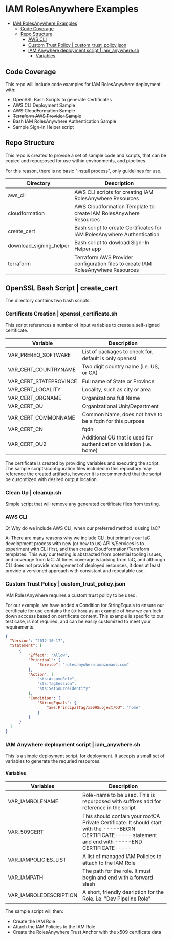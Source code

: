 # IAM RolesAnywhere Examples

- [IAM RolesAnywhere Examples](#iam-rolesanywhere-examples)
  - [Code Coverage](#code-coverage)
  - [Repo Structure](#repo-structure)
    - [AWS CLI](#aws-cli)
    - [Custom Trust Policy | custom_trust_policy.json](#custom-trust-policy--custom_trust_policyjson)
    - [IAM Anywhere deployment script | iam_anywhere.sh](#iam-anywhere-deployment-script--iam_anywheresh)
      - [Variables](#variables)

## Code Coverage 

This repo will include code examples for IAM RolesAnywhere deployment with:

+ OpenSSL Bash Scripts to generate Certificates
+ AWS CLI Deployment Sample
+ ~~AWS CloudFormation Sample~~
+ ~~Terraform AWS Provider Sample~~
+ Bash IAM RolesAnywhere Authentication Sample
+ Sample Sign-In Helper script



## Repo Structure

This repo is created to provide a set of sample code and scripts, that can be copied and repurposed for use within environments, and pipelines.

For this reason, there is no basic "install process", only guidelines for use.

| Directory               | Description                                                  |
| ----------------------- | ------------------------------------------------------------ |
| aws_cli                 | AWS CLI scripts for creating IAM RolesAnywhere Resources     |
| cloudformation          | AWS Cloudformation Template to create IAM RolesAnywhere Resources |
| create_cert             | Bash script to create Certificates for IAM RolesAnywhere Authentication |
| download_signing_helper | Bash script to dowload Sign-In Helper app                    |
| terraform               | Terraform AWS Provider configuration files to create IAM RolesAnywhere Resources |



## OpenSSL Bash Script | create_cert

The directory contains two bash scripts.

### Certificate Creation | openssl_certificate.sh

This script references a number of input variables to create a self-signed certificate.



| Variable               | Description                                                  |
| ---------------------- | ------------------------------------------------------------ |
| VAR_PREREQ_SOFTWARE    | List of packages to check for, default is only openssl       |
| VAR_CERT_COUNTRYNAME   | Two digit country name (i.e. US, or CA)                      |
| VAR_CERT_STATEPROVINCE | Full name of State or Province                               |
| VAR_CERT_LOCALITY      | Locality, such as city or area                               |
| VAR_CERT_ORGNAME       | Organizations full Name                                      |
| VAR_CERT_OU            | Organizational Unit/Department                               |
| VAR_CERT_COMMONNAME    | Common Name, does not have to be a fqdn for this purpose     |
| VAR_CERT_CN            | fqdn                                                         |
| VAR_CERT_OU2           | Additional OU that is used for authentication validation (i.e. home) |

The certificate is created by providing variables and executing the script.  The sample scripts/configuration files included in this repository may reference the created artifacts, however it is recommended that the script be cusomtized with desired output location.

### Clean Up | cleanup.sh

Simple script that will remove any generated certificate files from testing. 



### AWS CLI

Q: Why do we include AWS CLI, when our preferred method is using IaC?

A: There are many reasons why we include CLI, but primarily our IaC development process with new (or new to us) API's/Services is to experiment with CLI first, and then create Cloudformation/Terraform templates.  This way our testing is abstracted from potential tooling issues, and coverage from IaC. At times coverage is lacking from IaC, and although CLI does not provide management of deployed resources, it does at least provide a versioned approach with consistant and repeatable use.

### Custom Trust Policy | custom_trust_policy.json

IAM RolesAnywhere requires a custom trust policy to be used. 

For our example, we have added a Condition for StringEquals to ensure our certificate for use contains the `OU:home` as an example of how we can lock down acccess based on certificate content. This example is specific to our test case, is not required, and can be easily customized to meet your requirements.

```json
{
  "Version": "2012-10-17",
  "Statement": [
      {
          "Effect": "Allow",
          "Principal": {
              "Service": "rolesanywhere.amazonaws.com"
          },
          "Action": [
              "sts:AssumeRole",
              "sts:TagSession",
              "sts:SetSourceIdentity"
          ],
          "Condition": {
              "StringEquals": {
                  "aws:PrincipalTag/x509Subject/OU": "home"
              }
          }
      }
  ]
}
```

### IAM Anywhere deployment script | iam_anywhere.sh

This is a simple deployment script, for deployment.  It accepts a small set of variables to generate the requried resources.

#### Variables

| Variables              | Description                                                  |
| ---------------------- | ------------------------------------------------------------ |
| VAR_IAMROLENAME        | Role-name to be used. This is repurposed with suffixes add for reference in the script |
| VAR_509CERT            | This should contain your rootCA Private Certificate. It should start with the -----BEGIN CERTIFICATE----- statement and end with -----END CERTIFICATE----- |
| VAR_IAMPOLICIES_LIST   | A list of managed IAM Policies to attach to the IAM Role     |
| VAR_IAMPATH            | The path for the role. It must begin and end with a forward slash |
| VAR_IAMROLEDESCRIPTION | A short, friendly desription for the Role. i.e. "Dev Pipeline Role" |

The sample script will then:

+ Create the IAM Role
+ Attach the IAM Policies to the IAM Role
+ Create the RolesAnywhere Trust Anchor with the x509 certificate data

